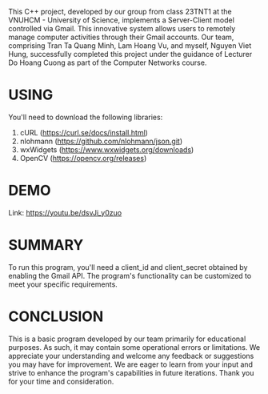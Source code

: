 This C++ project, developed by our group from class 23TNT1 at the VNUHCM - University of Science, implements a Server-Client model controlled via Gmail. This innovative system allows users to remotely manage computer activities through their Gmail accounts. Our team, comprising Tran Ta Quang Minh, Lam Hoang Vu, and myself, Nguyen Viet Hung, successfully completed this project under the guidance of Lecturer Do Hoang Cuong as part of the Computer Networks course.
# USING
You'll need to download the following libraries:
1. cURL (https://curl.se/docs/install.html)
2. nlohmann (https://github.com/nlohmann/json.git)
3. wxWidgets (https://www.wxwidgets.org/downloads)
4. OpenCV (https://opencv.org/releases)
# DEMO
Link: ⁦https://youtu.be/dsvJi_y0zuo
# SUMMARY
To run this program, you'll need a client_id and client_secret obtained by enabling the Gmail API. The program's functionality can be customized to meet your specific requirements.
# CONCLUSION
This is a basic program developed by our team primarily for educational purposes. As such, it may contain some operational errors or limitations. We appreciate your understanding and welcome any feedback or suggestions you may have for improvement. We are eager to learn from your input and strive to enhance the program's capabilities in future iterations. Thank you for your time and consideration.
